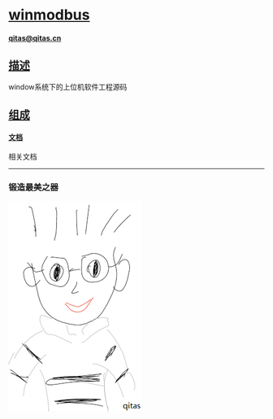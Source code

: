 ﻿# [winmodbus](https://github.com/qitas/winmodbus) 

#### qitas@qitas.cn

## [描述](https://github.com/qitas/winmodbus/wiki) 

window系统下的上位机软件工程源码

## [组成](qitas/)

#### [文档](docs/)

相关文档


---

### 锻造最美之器

[![sites](qitas/qitas.png)](http://www.qitas.cn)

